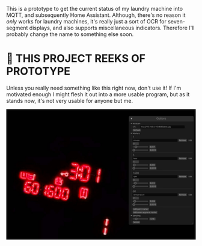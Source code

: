 This is a prototype to get the current status of my laundry machine into MQTT,
and subsequently Home Assistant. Although, there's no reason it *only* works
for laundry machines, it's really just a sort of OCR for seven-segment
displays, and also supports miscellaneous indicators. Therefore I'll probably
change the name to something else soon.

:construction: THIS PROJECT REEKS OF PROTOTYPE
==============================================

Unless you really need something like this right now, don't use it! If I'm
motivated enough I might flesh it out into a more usable program, but as it
stands now, it's not very usable for anyone but me.

![Screenshot](screenshot.png "Three hours and one minute to go")
